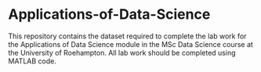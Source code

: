 # Applications-of-Data-Science
This repository contains the dataset required to complete the lab work for the Applications of Data Science module in the MSc Data Science course at the University of Roehampton.
All lab work should be completed using MATLAB code.
